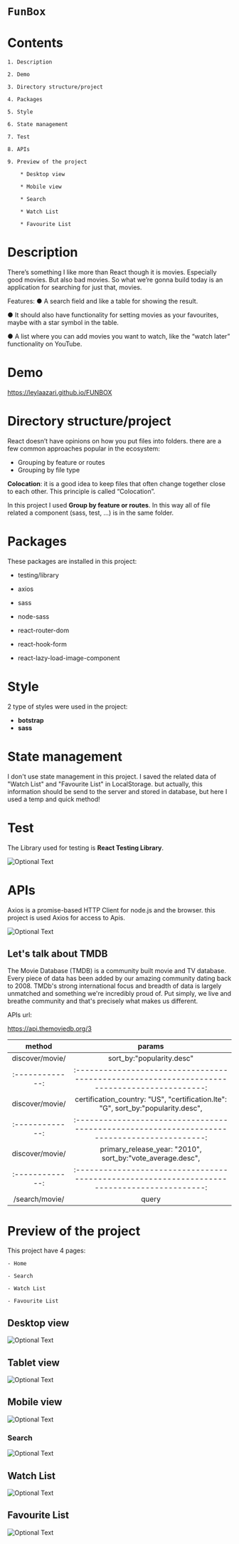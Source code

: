 # `FunBox`

# Contents

    1. Description
    
    2. Demo

    3. Directory structure/project

    4. Packages

    5. Style

    6. State management

    7. Test

    8. APIs

    9. Preview of the project

        * Desktop view

        * Mobile view

        * Search

        * Watch List

        * Favourite List

# Description

There’s something I like more than React though it is movies. Especially good movies. But also
bad movies. So what we’re gonna build today is an application for searching for just that,
movies.

Features:
● A search field and like a table for showing the result.

● It should also have functionality for setting movies as your favourites, maybe with a star
symbol in the table.

● A list where you can add movies you want to watch, like the “watch later” functionality on
YouTube.

# Demo

https://leylaazari.github.io/FUNBOX

# Directory structure/project

React doesn’t have opinions on how you put files into folders. there are a few common approaches popular in the ecosystem:

- Grouping by feature or routes
- Grouping by file type

**Colocation**: it is a good idea to keep files that often change together close to each other. This principle is called “Colocation”.

In this project I used **Group by feature or routes**. In this way all of file related a component (sass, test, …) is in the same folder.

# Packages

These packages are installed in this project:

- testing/library

- axios

- sass

- node-sass

- react-router-dom

- react-hook-form

- react-lazy-load-image-component

# Style

2 type of styles were used in the project:

- **botstrap**
- **sass**

# State management

I don't use state management in this project. I saved the related data of "Watch List" and "Favourite List" in LocalStorage.
but actually, this information should be send to the server and stored in database, but here I used a temp and quick method!

# Test

The Library used for testing is **React Testing Library**.

![Optional Text](../main/src/assets/images/read-me/test.JPG)

# APIs

Axios is a promise-based HTTP Client for node.js and the browser. this project is used Axios for access to Apis.

![Optional Text](../main/src/assets/images/read-me/tmdb.svg)

## Let's talk about TMDB

The Movie Database (TMDB) is a community built movie and TV database. Every piece of data has been added by our amazing community dating back to 2008. TMDb's strong international focus and breadth of data is largely unmatched and something we're incredibly proud of. Put simply, we live and breathe community and that's precisely what makes us different.

APIs url:

https://api.themoviedb.org/3

|     method      |          params                                                                              |
| :-------------: | :------------------------------------------------------------------------------------------: |
| discover/movie/ | sort_by:"popularity.desc"                                                                    |
| :-------------: | :------------------------------------------------------------------------------------------: |
| discover/movie/ |  certification_country: "US",      "certification.lte": "G",      sort_by:"popularity.desc", |
| :-------------: | :------------------------------------------------------------------------------------------: |
| discover/movie/ |     primary_release_year: "2010",       sort_by:"vote_average.desc",                         |
| :-------------: | :------------------------------------------------------------------------------------------: |
| /search/movie/  |    query                         |


# Preview of the project

This project have 4 pages:

    - Home

    - Search

    - Watch List

    - Favourite List

## Desktop view

![Optional Text](../main/src/assets/images/read-me/d-main.png)

## Tablet view

![Optional Text](../main/src/assets/images/read-me/d-tablet.png)

## Mobile view

![Optional Text](../main/src/assets/images/read-me/d-mobile.png)

### Search

![Optional Text](../main/src/assets/images/read-me/search.JPG)

## Watch List

![Optional Text](../main/src/assets/images/read-me/watch.JPG)

## Favourite List

![Optional Text](../main/src/assets/images/read-me/favourite.JPG)
